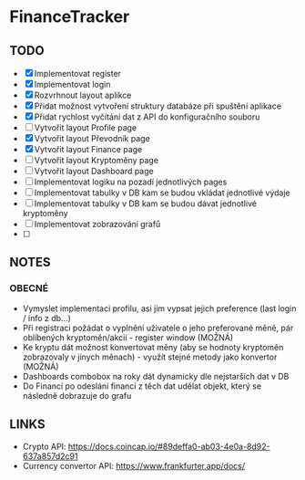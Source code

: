 # FinanceTracker

## TODO
- [x] Implementovat register
- [x] Implementovat login
- [x] Rozvrhnout layout aplikce
- [x] Přidat možnost vytvoření struktury databáze při spuštění aplikace
- [x] Přidat rychlost vyčítání dat z API do konfiguračního souboru
- [ ] Vytvořit layout Profile page
- [x] Vytvořit layout Převodník page
- [x] Vytvořit layout Finance page
- [ ] Vytvořit layout Kryptoměny page
- [ ] Vytvořit layout Dashboard page
- [ ] Implementovat logiku na pozadí jednotlivých pages
- [ ] Implementovat tabulky v DB kam se budou vkládat jednotlivé výdaje
- [ ] Implementovat tabulky v DB kam se budou dávat jednotlivé kryptoměny 
- [ ] Implementovat zobrazování grafů
- [ ] 
## NOTES
  
### OBECNÉ
- Vymyslet implementaci profilu, asi jim vypsat jejich preference (last login / info z db...)
- Při registraci požádat o vyplnění uživatele o jeho preferované měně, pár oblíbených kryptoměn/akcií - register window (MOŽNÁ)
- Ke kryptu dát možnost konvertovat měny (aby se hodnoty kryptoměn zobrazovaly v jinych měnach) - využít stejné metody jako konvertor (MOŽNÁ)
- Dashboards combobox na roky dát dynamicky dle nejstarších dat v DB
- Do Financí po odeslání financí z těch dat udělat objekt, který se následně dobrazuje do grafu

## LINKS
- Crypto API: https://docs.coincap.io/#89deffa0-ab03-4e0a-8d92-637a857d2c91
- Currency convertor API: https://www.frankfurter.app/docs/
